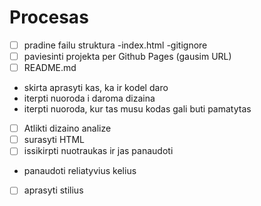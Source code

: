 # Procesas

-[ ] pradine failu struktura
    -index.html
    -gitignore
-[ ] paviesinti projekta per Github Pages (gausim URL)
-[ ] README.md
 - skirta aprasyti kas, ka ir kodel daro
 - iterpti nuoroda i daroma dizaina
 - iterpti nuoroda, kur tas musu kodas gali buti pamatytas
 -[ ] Atlikti dizaino analize
 -[ ] surasyti HTML
 -[ ] issikirpti nuotraukas ir jas panaudoti
 - panaudoti reliatyvius kelius
 -[ ] aprasyti stilius
 